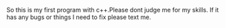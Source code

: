 So this is my first program with c++.Please dont judge me for my skills. If it has any bugs or things I need to fix please text me.
